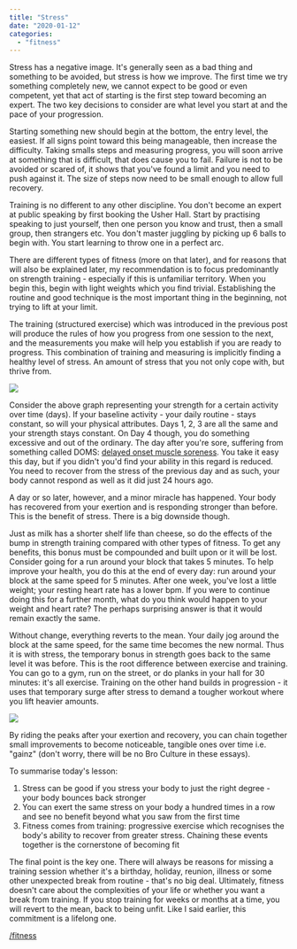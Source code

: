 ```yaml
---
title: "Stress"
date: "2020-01-12"
categories: 
  - "fitness"
---
```


Stress has a negative image. It's generally seen as a bad thing and something to be avoided, but stress is how we improve. The first time we try something completely new, we cannot expect to be good or even competent, yet that act of starting is the first step toward becoming an expert. The two key decisions to consider are what level you start at and the pace of your progression.

  

Starting something new should begin at the bottom, the entry level, the easiest. If all signs point toward this being manageable, then increase the difficulty. Taking smalls steps and measuring progress, you will soon arrive at something that is difficult, that does cause you to fail. Failure is not to be avoided or scared of, it shows that you've found a limit and you need to push against it. The size of steps now need to be small enough to allow full recovery.

  

Training is no different to any other discipline. You don't become an expert at public speaking by first booking the Usher Hall. Start by practising speaking to just yourself, then one person you know and trust, then a small group, then strangers etc. You don't master juggling by picking up 6 balls to begin with. You start learning to throw one in a perfect arc.

  

There are different types of fitness (more on that later), and for reasons that will also be explained later, my recommendation is to focus predominantly on strength training - especially if this is unfamiliar territory. When you begin this, begin with light weights which you find trivial. Establishing the routine and good technique is the most important thing in the beginning, not trying to lift at your limit.

  

The training (structured exercise) which was introduced in the previous post will produce the rules of how you progress from one session to the next, and the measurements you make will help you establish if you are ready to progress. This combination of training and measuring is implicitly finding a healthy level of stress. An amount of stress that you not only cope with, but thrive from.

  

![](/images/workout-1.png)

  

Consider the above graph representing your strength for a certain activity over time (days). If your baseline activity - your daily routine - stays constant, so will your physical attributes. Days 1, 2, 3 are all the same and your strength stays constant. On Day 4 though, you do something excessive and out of the ordinary. The day after you're sore, suffering from something called DOMS: [delayed onset muscle soreness](https://en.wikipedia.org/wiki/Delayed_onset_muscle_soreness). You take it easy this day, but if you didn't you'd find your ability in this regard is reduced. You need to recover from the stress of the previous day and as such, your body cannot respond as well as it did just 24 hours ago.

  

A day or so later, however, and a minor miracle has happened. Your body has recovered from your exertion and is responding stronger than before. This is the benefit of stress. There is a big downside though.

  

Just as milk has a shorter shelf life than cheese, so do the effects of the bump in strength training compared with other types of fitness. To get any benefits, this bonus must be compounded and built upon or it will be lost. Consider going for a run around your block that takes 5 minutes. To help improve your health, you do this at the end of every day: run around your block at the same speed for 5 minutes. After one week, you've lost a little weight; your resting heart rate has a lower bpm. If you were to continue doing this for a further month, what do you think would happen to your weight and heart rate? The perhaps surprising answer is that it would remain exactly the same.

  

Without change, everything reverts to the mean. Your daily jog around the block at the same speed, for the same time becomes the new normal. Thus it is with stress, the temporary bonus in strength goes back to the same level it was before. This is the root difference between exercise and training. You can go to a gym, run on the street, or do planks in your hall for 30 minutes: it's all exercise. Training on the other hand builds in progression - it uses that temporary surge after stress to demand a tougher workout where you lift heavier amounts.

  

![](/images/workout-2.png)

  

By riding the peaks after your exertion and recovery, you can chain together small improvements to become noticeable, tangible ones over time i.e. "gainz" (don't worry, there will be no Bro Culture in these essays).

  

To summarise today's lesson:

1. Stress can be good if you stress your body to just the right degree - your body bounces back stronger
2. You can exert the same stress on your body a hundred times in a row and see no benefit beyond what you saw from the first time
3. Fitness comes from training: progressive exercise which recognises the body's ability to recover from greater stress. Chaining these events together is the cornerstone of becoming fit

The final point is the key one. There will always be reasons for missing a training session whether it's a birthday, holiday, reunion, illness or some other unexpected break from routine - that's no big deal. Ultimately, fitness doesn't care about the complexities of your life or whether you want a break from training. If you stop training for weeks or months at a time, you will revert to the mean, back to being unfit. Like I said earlier, this commitment is a lifelong one.

  

[/fitness](https://lifebeyondfife.com/fitness/)

